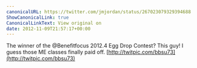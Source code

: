 ```yaml
---
canonicalURL: https://twitter.com/jmjordan/status/267023079329394688
ShowCanonicalLink: true
CanonicalLinkText: View original on
date: 2012-11-09T21:57:17+00:00
---
```

The winner of the @Benefitfocus 2012.4 Egg Drop Contest? This guy! I guess those ME classes finally paid off. [http://twitpic.com/bbsu73](http://twitpic.com/bbsu73)
